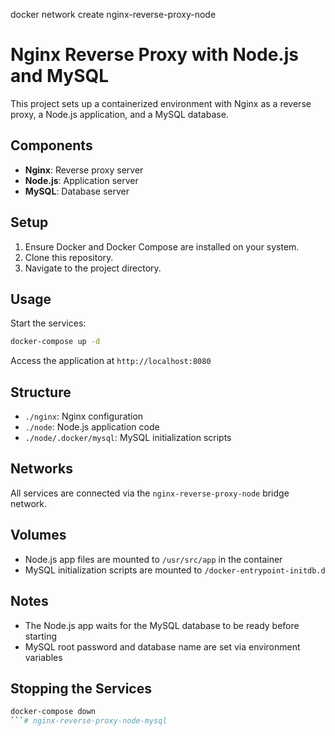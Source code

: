 docker network create nginx-reverse-proxy-node 

# Nginx Reverse Proxy with Node.js and MySQL

This project sets up a containerized environment with Nginx as a reverse proxy, a Node.js application, and a MySQL database.

## Components

- **Nginx**: Reverse proxy server
- **Node.js**: Application server
- **MySQL**: Database server

## Setup

1. Ensure Docker and Docker Compose are installed on your system.
2. Clone this repository.
3. Navigate to the project directory.

## Usage

Start the services:

```bash
docker-compose up -d 
```

Access the application at `http://localhost:8080`

## Structure

- `./nginx`: Nginx configuration
- `./node`: Node.js application code
- `./node/.docker/mysql`: MySQL initialization scripts

## Networks

All services are connected via the `nginx-reverse-proxy-node` bridge network.

## Volumes

- Node.js app files are mounted to `/usr/src/app` in the container
- MySQL initialization scripts are mounted to `/docker-entrypoint-initdb.d`

## Notes

- The Node.js app waits for the MySQL database to be ready before starting
- MySQL root password and database name are set via environment variables

## Stopping the Services


```bash
docker-compose down
```# nginx-reverse-proxy-node-mysql
